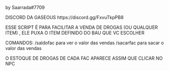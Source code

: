 <p>by Saarrada#7709</p>
DISCORD DA GASEOUS https://discord.gg/FxvuTkpPB8

<p>ESSE SCRIPT É PARA FACILITAR A VENDA DE DROGAS (OU QUALQUER ITEM) , ELE PUXA O ITEM DEFINIDO DO BAU QUE VC ESCOLHER</p>

COMANDOS:
/saldofac para ver o valor das vendas
/sacarfac para sacar o valor das vendas

O ESTOQUE DE DROGAS DE CADA FAC APARECE ASSIM QUE CLICAR NO NPC
